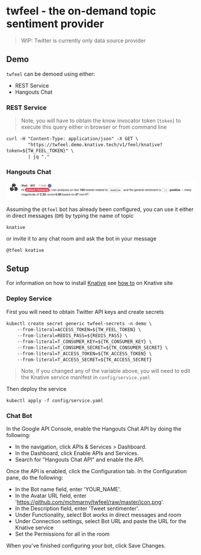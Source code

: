 # twfeel - the on-demand topic sentiment provider

> WIP: Twitter is currently only data source provider

## Demo

`twfeel` can be demoed using either:

* REST Service
* Hangouts Chat

### REST Service

> Note, you will have to obtain the know invocator token (`token`) to execute this query either in browser or from command line

```shell
curl -H "Content-Type: application/json" -X GET \
		"https://twfeel.demo.knative.tech/v1/feel/knative?token=${TW_FEEL_TOKEN}" \
		| jq "."
```

### Hangouts Chat

![demo](./img/demo.png "twfeel in Hangouts Chat")

Assuming the `@tfeel` bot has already been configured, you can use it either in direct messages (`DM`) by typing the name of topic

```shell
knative
```

or invite it to any chat room and ask the bot in your message

```shell
@tfeel knative
```


## Setup

For information on how to install [Knative](https://knative.dev) see [how to](https://github.com/knative/docs/blob/master/install/README.md) on Knative site

### Deploy Service

First you will need to obtain Twitter API keys and create secrets

```shell
kubectl create secret generic twfeel-secrets -n demo \
	--from-literal=ACCESS_TOKEN=${TW_FEEL_TOKEN} \
	--from-literal=REDIS_PASS=${REDIS_PASS} \
	--from-literal=T_CONSUMER_KEY=${TK_CONSUMER_KEY} \
	--from-literal=T_CONSUMER_SECRET=${TK_CONSUMER_SECRET} \
	--from-literal=T_ACCESS_TOKEN=${TK_ACCESS_TOKEN} \
	--from-literal=T_ACCESS_SECRET=${TK_ACCESS_SECRET}
```

> Note, if you changed any of the variable above, you will need to edit the Knative service manifest in `config/service.yaml`

Then deploy the service


```shell
kubectl apply -f config/service.yaml
```


### Chat Bot

In the Google API Console, enable the Hangouts Chat API by doing the following:

* In the navigation, click APIs & Services > Dashboard.
* In the Dashboard, click Enable APIs and Services.
* Search for "Hangouts Chat API" and enable the API.

Once the API is enabled, click the Configuration tab. In the Configuration pane, do the following:

* In the Bot name field, enter 'YOUR_NAME'.
* In the Avatar URL field, enter 'https://github.com/mchmarny/twfeel/raw/master/icon.png'.
* In the Description field, enter 'Tweet sentimenter'.
* Under Functionality, select Bot works in direct messages and room
* Under Connection settings, select Bot URL and paste the URL for the Knative service
* Set the Permissions for all in the room

When you've finished configuring your bot, click Save Changes.


